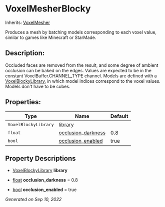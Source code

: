 # VoxelMesherBlocky

Inherits: [VoxelMesher](VoxelMesher.md)


Produces a mesh by batching models corresponding to each voxel value, similar to games like Minecraft or StarMade.

## Description: 

Occluded faces are removed from the result, and some degree of ambient occlusion can be baked on the edges. Values are expected to be in the constant VoxelBuffer.CHANNEL_TYPE channel. Models are defined with a [VoxelBlockyLibrary](VoxelBlockyLibrary.md), in which model indices correspond to the voxel values. Models don't have to be cubes.

## Properties: 


Type                  | Name                                         | Default 
--------------------- | -------------------------------------------- | --------
`VoxelBlockyLibrary`  | [library](#i_library)                        |         
`float`               | [occlusion_darkness](#i_occlusion_darkness)  | 0.8     
`bool`                | [occlusion_enabled](#i_occlusion_enabled)    | true    
<p></p>

## Property Descriptions

- [VoxelBlockyLibrary](VoxelBlockyLibrary.md)<span id="i_library"></span> **library**


- [float](https://docs.godotengine.org/en/stable/classes/class_float.html)<span id="i_occlusion_darkness"></span> **occlusion_darkness** = 0.8


- [bool](https://docs.godotengine.org/en/stable/classes/class_bool.html)<span id="i_occlusion_enabled"></span> **occlusion_enabled** = true


_Generated on Sep 10, 2022_
